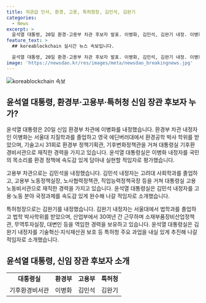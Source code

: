 ```yaml
---
title: 차관급 인사, 환경, 고용, 특허청장, 김민석, 김완기
categories:
  - News
excerpt: >
  윤석열 대통령, 20일 환경·고용부 차관 후보자 발표. 이병화, 김민석, 김완기 내정. 이병화는 서울대·에딘버러대 출신으로 기후환경 정책, 소통 역량으로 강점. 김민석은 고려대 출신으로 고용·노동 정책 경험이 있어 역할에 부합. 김완기는 서울대 법학과 출신으로 기술혁신, 지식재산권 보호에 경험이 풍부. 대통령실은 각각의 출신 학교 나열, 강점 소개하여 소개함.
feature_text: >
  ## koreablockchain 실시간 뉴스 속보입니다.

  윤석열 대통령, 20일 환경·고용부 차관 후보자 발표. 이병화, 김민석, 김완기 내정. 이병화는 서울대·에딘버러대 출신으로 기후환경 정책, 소통 역량으로 강점. 김민석은 고려대 출신으로 고용·노동 정책 경험이 있어 역할에 부합. 김완기는 서울대 법학과 출신으로 기술혁신, 지식재산권 보호에 경험이 풍부. 대통령실은 각각의 출신 학교 나열, 강점 소개하여 소개함.
image: 'https://newsdao.kr/res/images/meta/newsdao_breakingnews.jpg'
---
```


<p><img src="https://newsdao.kr/res/images/meta/newsdao_breakingnews.jpg" alt="koreablockchain 속보" /></p>

<h2 data-ke-size="size26">윤석열 대통령, 환경부·고용부·특허청 신임 장관 후보자 누가?</h2>

<p data-ke-size="size16">윤석열 대통령은 20일 신임 환경부 차관에 이병화를 내정했습니다. 환경부 차관 내정자인 이병화는 서울대 지질학과를 졸업하고 영국 에딘버러대에서 환경공학 박사 학위를 받았으며, 기술고시 31회로 환경부 정책기획관, 기후변화정책관을 거쳐 대통령실 기후환경비서관으로 재직한 경력을 가지고 있습니다. 윤석열 대통령실은 이병화 내정자를 국민의 목소리를 환경 정책에 속도감 있게 담아내 실현할 적임자로 평가했습니다.</p>

<p data-ke-size="size16">고용부 차관으로는 김민석을 내정했습니다. 김민석 내정자는 고려대 사회학과를 졸업하고, 고용부 노동정책실장, 노사협력정책관, 직업능력정책국장 등을 거쳐 대통령실 고용노동비서관으로 재직한 경력을 가지고 있습니다. 윤석열 대통령실은 김민석 내정자를 고용·노동 분야 국정과제를 속도감 있게 완수해 나갈 적임자로 소개했습니다.</p>

<p data-ke-size="size16">특허청장으로는 김완기를 내정했습니다. 김완기 내정자는 서울대에서 법학과를 졸업하고 법학 박사학위를 받았으며, 산업부에서 30여년 간 근무하며 소재부품장비산업정책관, 무역투자실장, 대변인 등을 역임한 경력을 보유하고 있습니다. 윤석열 대통령실은 김완기 내정자를 기술혁신·지식재산권 보호 등 특허청 주요 과업을 내실 있게 추진해 나갈 적임자로 소개했습니다.</p>

<h2 data-ke-size="size26">윤석열 대통령, 신임 장관 후보자 소개</h2>

<table>
    <tbody>
        <tr>
            <td style="text-align: center; height: 17px;"><b>대통령실</b></td>
            <td style="text-align: center; height: 17px;"><b>환경부</b></td>
            <td style="text-align: center; height: 17px;"><b>고용부</b></td>
            <td style="text-align: center; height: 17px;"><b>특허청</b></td>
        </tr>
        <tr>
            <td style="text-align: center; height: 17px;">기후환경비서관</td>
            <td style="text-align: center; height: 17px;">이병화</td>
            <td style="text-align: center; height: 17px;">김민석</td>
            <td style="text-align: center; height: 17px;">김완기</td>
        </tr>
    </tbody>
</table>

